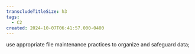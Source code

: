```yaml
---
transcludeTitleSize: h3
tags:
  - C2
created: 2024-10-07T06:41:57.000-0400
---
```

use appropriate file maintenance practices to organize and safeguard data;